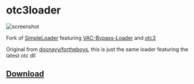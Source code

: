 # otc3loader

![screenshot](https://raw.githubusercontent.com/doonayy/fortheboys/main/miscs/loader.png?token=AMGBK7FPKL6U4GSJ2E4MQRS7ZZSUS)

Fork of [SimpleLoader](https://github.com/WilsonPublic/SimpleLoader) featuring [VAC-Bypass-Loader](https://github.com/danielkrupinski/VAC-Bypass-Loader) and [otc3](https://mega.nz/file/D8hkVZyR#d_1ft-6_Z1RD0JRH3t-ZIr4auNwG_sP-H-7p7jjR5V8)

Original from [doonayy/fortheboys](https://github.com/doonayy/fortheboys), this is just the same loader featuring the latest otc dll

## [Download](https://github.com/acey1337/otc3updated/releases/download/csgo-otc/SimpleLoader.exe)
